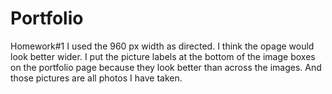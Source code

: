 # Portfolio
Homework#1
I used the 960 px width as directed. I think the opage would look better wider.
I put the picture labels at the bottom of the image boxes on the portfolio page because they look better than across the images.  And those pictures are all photos I have taken.
